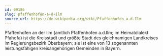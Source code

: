 ```yaml
---
id: 09186
slug: pfaffenhofen-a-d-ilm
source_url: https://de.wikipedia.org/wiki/Pfaffenhofen_a.d.Ilm
---
```


Pfaffenhofen an der Ilm (amtlich Pfaffenhofen a.d.Ilm; im Heimatdialekt Pfahofa) ist die Kreisstadt und größte Stadt des gleichnamigen Landkreises im Regierungsbezirk Oberbayern; sie ist eine von 13 sogenannten leistungsfähigen kreisangehörigen Gemeinden in Bayern.
